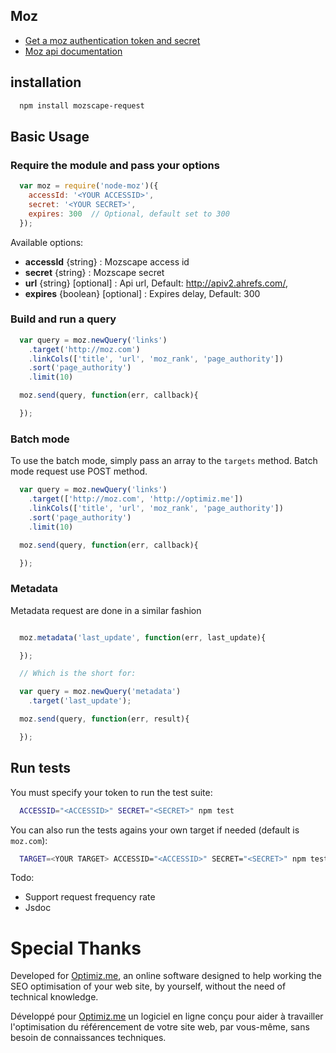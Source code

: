 ## Moz

- [Get a moz authentication token and secret](https://moz.com/products/api/keys)
- [Moz api documentation](https://moz.com/help/guides/moz-api/mozscape)

## installation

```bash
  npm install mozscape-request
```

## Basic Usage

### Require the module and pass your options
```javascript
  var moz = require('node-moz')({
    accessId: '<YOUR ACCESSID>',
    secret: '<YOUR SECRET>',
    expires: 300  // Optional, default set to 300
  });
```

Available options:
- **accessId** {string} : Mozscape access id
- **secret** {string} : Mozscape secret
- **url** {string} [optional] : Api url, Default: http://apiv2.ahrefs.com/,
- **expires** {boolean} [optional] : Expires delay, Default: 300

### Build and run a query

```javascript
  var query = moz.newQuery('links')
    .target('http://moz.com')
    .linkCols(['title', 'url', 'moz_rank', 'page_authority'])
    .sort('page_authority')
    .limit(10)

  moz.send(query, function(err, callback){

  });
```

### Batch mode

To use the batch mode, simply pass an array to the `targets` method. Batch mode request use POST method.

```javascript
  var query = moz.newQuery('links')
    .target(['http://moz.com', 'http://optimiz.me'])
    .linkCols(['title', 'url', 'moz_rank', 'page_authority'])
    .sort('page_authority')
    .limit(10)

  moz.send(query, function(err, callback){

  });
```

### Metadata

Metadata request are done in a similar fashion
```javascript

  moz.metadata('last_update', function(err, last_update){

  });

  // Which is the short for:

  var query = moz.newQuery('metadata')
    .target('last_update');

  moz.send(query, function(err, result){

  });
```


## Run tests

You must specify your token to run the test suite:

```bash
  ACCESSID="<ACCESSID>" SECRET="<SECRET>" npm test
```

You can also run the tests agains your own target if needed (default is `moz.com`):
```bash
  TARGET=<YOUR TARGET> ACCESSID="<ACCESSID>" SECRET="<SECRET>" npm test
```

Todo:
- Support request frequency rate
- Jsdoc

# Special Thanks
Developed for <a target="_blank" href="http://optimiz.me">Optimiz.me</a>, an online software designed to help working the SEO optimisation of your web site, by yourself, without the need of technical knowledge.

Développé pour <a target="_blank" href="http://optimiz.me">Optimiz.me</a> un logiciel en ligne conçu pour aider à travailler l'optimisation du référencement de votre site web, par vous-même, sans besoin de connaissances techniques.
